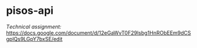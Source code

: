# pisos-api

_Tесhnical assignment:_
https://docs.google.com/document/d/12eGaWvT0F29lsbg1HnRObEEm9dCSgplQs9LGpY7bxSE/edit